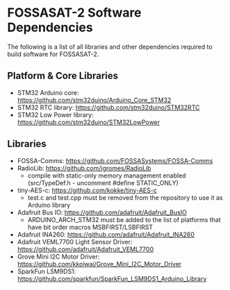 # FOSSASAT-2 Software Dependencies
The following is a list of all libraries and other dependencies required to build software for FOSSASAT-2.

## Platform & Core Libraries
* STM32 Arduino core: https://github.com/stm32duino/Arduino_Core_STM32
* STM32 RTC library: https://github.com/stm32duino/STM32RTC
* STM32 Low Power library: https://github.com/stm32duino/STM32LowPower

## Libraries
* FOSSA-Comms: https://github.com/FOSSASystems/FOSSA-Comms
* RadioLib: https://github.com/jgromes/RadioLib
  * compile with static-only memory management enabled (src/TypeDef.h - uncomment #define STATIC_ONLY)
* tiny-AES-c: https://github.com/kokke/tiny-AES-c
  * test.c and test.cpp must be removed from the repository to use it as Arduino library
* Adafruit Bus IO: https://github.com/adafruit/Adafruit_BusIO
  * ARDUINO_ARCH_STM32 must be added to the list of platforms that have bit order macros MSBFIRST/LSBFIRST
* Adafruit INA260: https://github.com/adafruit/Adafruit_INA260
* Adafruit VEML7700 Light Sensor Driver: https://github.com/adafruit/Adafruit_VEML7700
* Grove Mini I2C Motor Driver: https://github.com/kkoiwai/Grove_Mini_I2C_Motor_Driver
* SparkFun LSM9DS1: https://github.com/sparkfun/SparkFun_LSM9DS1_Arduino_Library
